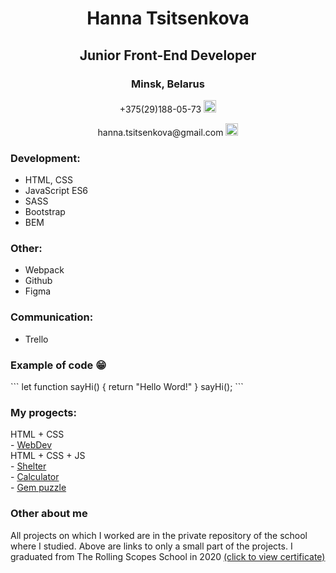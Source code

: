 <div class="container" align="center">  
  <h1> Hanna Tsitsenkova </h1>
  <h2> Junior Front-End Developer </h2>         
  <h3> Minsk, Belarus </h3>  
  <p> +375(29)188-05-73
      <a href="https://t.me/titenkova_anna">
        <img src="https://upload.wikimedia.org/wikipedia/commons/thumb/8/82/Telegram_logo.svg/768px-Telegram_logo.svg.png" width=20px class="img"alt="telegram"/>
      </a>
    </p>              
    <p>hanna.tsitsenkova@gmail.com 
     <a href="https://www.google.com/intl/ru/gmail/about/">
        <img src="https://cdn-icons-png.flaticon.com/512/281/281769.png" width=20px alt="gmail"/>
       </a>
    </p>
  </div>

  <div class="container-resume">
    <h3>Development:</h3>
    <ul> 
      <li>HTML, CSS</li>
      <li>JavaScript ES6</li>
      <li>SASS</li>
      <li>Bootstrap</li>
      <li>BEM</li>
    </ul>
    <h3>Other:</h3>
    <ul> 
      <li>Webpack</li>
      <li>Github</li>
      <li>Figma</li>
    </ul>
    <h3>Communication:</h3>
    <ul> 
      <li>Trello</li>
    </ul>
    <h3>Example of code 😁</h3>
    ```
        let function sayHi() {
          return "Hello Word!"
        }
        sayHi();
    ```
    <h3>Му progects:</h3>
      HTML + CSS </br>
      - <a href="https://rolling-scopes-school.github.io/hanna25-JS2020Q3/webdev/">WebDev</a> </br>
      HTML + CSS + JS </br>
      - <a href="https://rolling-scopes-school.github.io/hanna25-JS2020Q3/shelter/pages/main/main.html">Shelter</a> </br>   
      - <a href="https://rolling-scopes-school.github.io/hanna25-JS2020Q3/calculator/">Calculator</a> </br>    
      - <a href="https://rolling-scopes-school.github.io/hanna25-JS2020Q3/gem-puzzle/dist/index.html">Gem puzzle</a></br>   
      <h3>Other about me</h3>
      <p> All projects on which I worked are in the private repository of the school where I studied. Above are links to only a small part of the projects. I graduated from The Rolling Scopes School in 2020  <a href="https://app.rs.school/certificate/o9cctjh0">(click to view certificate)</a>
      </p>
  </div>

